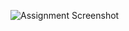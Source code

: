 ![Assignment Screenshot](https://github.com/jayeshpaluru/CS1337VanLe/blob/main/Assignment%206/Screenshot%202023-04-12%20at%2012.03.10%20AM.png)
